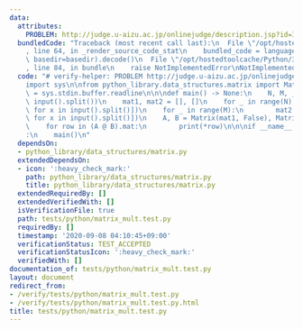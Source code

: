 ```yaml
---
data:
  attributes:
    PROBLEM: http://judge.u-aizu.ac.jp/onlinejudge/description.jsp?id=ITP1_7_D
  bundledCode: "Traceback (most recent call last):\n  File \"/opt/hostedtoolcache/Python/3.8.5/x64/lib/python3.8/site-packages/onlinejudge_verify/documentation/build.py\"\
    , line 64, in _render_source_code_stat\n    bundled_code = language.bundle(stat.path,\
    \ basedir=basedir).decode()\n  File \"/opt/hostedtoolcache/Python/3.8.5/x64/lib/python3.8/site-packages/onlinejudge_verify/languages/python.py\"\
    , line 84, in bundle\n    raise NotImplementedError\nNotImplementedError\n"
  code: "# verify-helper: PROBLEM http://judge.u-aizu.ac.jp/onlinejudge/description.jsp?id=ITP1_7_D\n\
    import sys\n\nfrom python_library.data_structures.matrix import Matrix\n\ninput\
    \ = sys.stdin.buffer.readline\n\n\ndef main() -> None:\n    N, M, _ = map(int,\
    \ input().split())\n    mat1, mat2 = [], []\n    for _ in range(N):\n        mat1.append([int(x)\
    \ for x in input().split()])\n    for _ in range(M):\n        mat2.append([int(x)\
    \ for x in input().split()])\n    A, B = Matrix(mat1, False), Matrix(mat2, False)\n\
    \    for row in (A @ B).mat:\n        print(*row)\n\n\nif __name__ == \"__main__\"\
    :\n    main()\n"
  dependsOn:
  - python_library/data_structures/matrix.py
  extendedDependsOn:
  - icon: ':heavy_check_mark:'
    path: python_library/data_structures/matrix.py
    title: python_library/data_structures/matrix.py
  extendedRequiredBy: []
  extendedVerifiedWith: []
  isVerificationFile: true
  path: tests/python/matrix_mult.test.py
  requiredBy: []
  timestamp: '2020-09-08 04:10:45+09:00'
  verificationStatus: TEST_ACCEPTED
  verificationStatusIcon: ':heavy_check_mark:'
  verifiedWith: []
documentation_of: tests/python/matrix_mult.test.py
layout: document
redirect_from:
- /verify/tests/python/matrix_mult.test.py
- /verify/tests/python/matrix_mult.test.py.html
title: tests/python/matrix_mult.test.py
---
```

